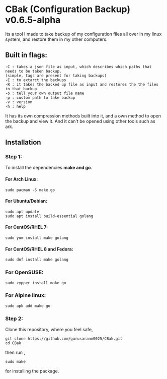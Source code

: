 # CBak (Configuration Backup) v0.6.5-alpha

Its a tool I made to take backup of my configuration files all over in my linux system, and restore them in my other computers.

## Built in flags:

    -C : takes a json file as input, which describes which paths that needs to be taken backup. 
    (simple, tags are present for taking backups)
    -E : to extarct the backups
    -R : it takes the backed up file as input and restores the the files in that backup
    -o : tell your own output file name
    -p : custom path to take backup
    -v : version
    -h : help

It has its own compression methods built into it, and a own method to open the backup and view it. And it can't be opened using other tools such as ark.

## Installation

### Step 1:
To install the dependencies **make and go**.

#### For Arch Linux:

    sudo pacman -S make go

#### For Ubuntu/Debian:

    sudo apt update
    sudo apt install build-essential golang

#### For CentOS/RHEL 7:

    sudo yum install make golang

#### For CentOS/RHEL 8 and Fedora:

    sudo dnf install make golang

### For OpenSUSE:

    sudo zypper install make go

### For Alpine linux:

    sudo apk add make go

### Step 2:
Clone this repository, where you feel safe,

    git clone https://github.com/gurusaranm0025/CBak.git
    cd CBak

then run ,

    sudo make

for installing the package.

